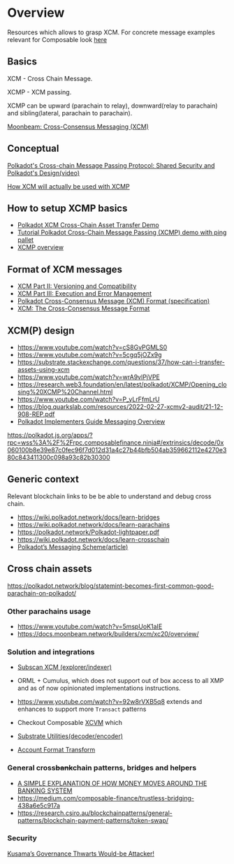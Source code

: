 # Overview

Resources which allows to grasp  XCM.  For concrete message examples relevant for Composable look [here](./xcm-examples.md)

## Basics

XCM - Cross Chain Message.

XCMP - XCM passing.

XCMP can be upward (parachain to relay), downward(relay to parachain) and sibling(lateral, parachain to parachain).

[Moonbeam: Cross-Consensus Messaging (XCM)](https://docs.moonbeam.network/builders/xcm/overview/)

## Conceptual

[Polkadot's Cross-chain Message Passing Protocol: Shared Security and Polkadot's Design(video)](https://www.youtube.com/watch?v=XU6dAAQD9UE)

[How XCM will actually be used with XCMP](https://forum.polkadot.network/t/how-xcm-will-actually-be-used-with-xcmp/190)

## How to setup XCMP basics

- [Polkadot XCM Cross-Chain Asset Transfer Demo](https://medium.com/oak-blockchain/polkadot-xcm-cross-chain-asset-transfer-demo-53aa9a2e97a7)
- [Tutorial Polkadot Cross-Chain Message Passing (XCMP) demo with ping pallet](https://medium.com/oak-blockchain/tutorial-polkadot-cross-chain-message-passing-xcmp-demo-with-ping-pallet-f53397158ab4)
- [XCMP overview](https://research.web3.foundation/en/latest/polkadot/XCMP/index.html)
## Format of XCM messages

- [XCM Part II: Versioning and Compatibility](https://medium.com/polkadot-network/xcm-part-ii-versioning-and-compatibility-b313fc257b83)
- [XCM Part III: Execution and Error Management](https://medium.com/polkadot-network/xcm-part-iii-execution-and-error-management-ceb8155dd166)
- [Polkadot Cross-Consensus Message (XCM) Format (specification)](https://github.com/paritytech/xcm-format/blob/master/README.md)
- [XCM: The Cross-Consensus Message Format](https://medium.com/polkadot-network/xcm-the-cross-consensus-message-format-3b77b1373392)

## XCM(P) design

- <https://www.youtube.com/watch?v=cS8GvPGMLS0>
- <https://www.youtube.com/watch?v=5cgq5jOZx9g>
- <https://substrate.stackexchange.com/questions/37/how-can-i-transfer-assets-using-xcm>
- <https://www.youtube.com/watch?v=wrA9vlPjVPE>
- <https://research.web3.foundation/en/latest/polkadot/XCMP/Opening_closing%20XCMP%20Channel.html>
- <https://www.youtube.com/watch?v=P_yLrFfmLrU>
- <https://blog.quarkslab.com/resources/2022-02-27-xcmv2-audit/21-12-908-REP.pdf>
- [Polkadot Implementers Guide Messaging Overview](https://github.com/paritytech/polkadot/blob/master/roadmap/implementers-guide/src/messaging.md)

https://polkadot.js.org/apps/?rpc=wss%3A%2F%2Frpc.composablefinance.ninja#/extrinsics/decode/0x060100b8e39e87c0fec96f7d012d31a4c27b44bfb504ab359662112e4270e380c843411300c098a93c82b30300

## Generic context

Relevant blockchain links to be be able to understand and debug cross chain.

- <https://wiki.polkadot.network/docs/learn-bridges>
- <https://wiki.polkadot.network/docs/learn-parachains>
- <https://polkadot.network/Polkadot-lightpaper.pdf>
- <https://wiki.polkadot.network/docs/learn-crosschain>
- [Polkadot’s Messaging Scheme(article)](https://medium.com/web3foundation/polkadots-messaging-scheme-b1ec560908b7)

## Cross chain assets

<https://polkadot.network/blog/statemint-becomes-first-common-good-parachain-on-polkadot/>

### Other parachains usage

- <https://www.youtube.com/watch?v=5mspUoK1aIE>
- <https://docs.moonbeam.network/builders/xcm/xc20/overview/>

### Solution and integrations

- [Subscan XCM (explorer/indexer)](https://picasso.subscan.io/xcm_dashboard)
- ORML + Cumulus, which does not support out of box access to all XMP and as of now opinionated implementations instructions.
- <https://www.youtube.com/watch?v=92w8rVXB5q8> extends and enhances to support more `Transact` patterns
- Checkout Composable [XCVM](../../xcvm/SPEC.md) which

- [Substrate Utilities(decoder/encoder)](https://www.shawntabrizi.com/substrate-js-utilities/)
- [Account Format Transform](https://polkadot.subscan.io/tools/ss58_transform)

### General cross~~bank~~chain patterns, bridges and helpers

- [A SIMPLE EXPLANATION OF HOW MONEY MOVES AROUND THE BANKING SYSTEM](https://gendal.me/2013/11/24/a-simple-explanation-of-how-money-moves-around-the-banking-system/)
- <https://medium.com/composable-finance/trustless-bridging-438a6e5c917a>
- <https://research.csiro.au/blockchainpatterns/general-patterns/blockchain-payment-patterns/token-swap/>

### Security

[Kusama’s Governance Thwarts Would-be Attacker!](https://medium.com/kusama-network/kusamas-governance-thwarts-would-be-attacker-9023180f6fb)